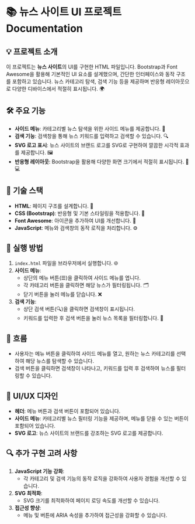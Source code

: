 # 📚 뉴스 사이트 UI 프로젝트 Documentation

## 💡 프로젝트 소개

이 프로젝트는 **뉴스 사이트**의 UI를 구현한 HTML 파일입니다. Bootstrap과 Font Awesome을 활용해 기본적인 UI 요소를 설계했으며, 간단한 인터페이스와 동작 구조를 포함하고 있습니다. 뉴스 카테고리 탐색, 검색 기능 등을 제공하며 반응형 레이아웃으로 다양한 디바이스에서 적절히 표시됩니다. 🌍

## 🛠️ 주요 기능

- **사이드 메뉴**: 카테고리별 뉴스 탐색을 위한 사이드 메뉴를 제공합니다. 📂
- **검색 기능**: 검색창을 통해 뉴스 키워드를 입력하고 검색할 수 있습니다. 🔍
- **SVG 로고 표시**: 뉴스 사이트의 브랜드 로고를 SVG로 구현하여 깔끔한 시각적 효과를 제공합니다. 🖼️
- **반응형 레이아웃**: Bootstrap을 활용해 다양한 화면 크기에서 적절히 표시됩니다. 📱💻

## 📐 기술 스택

- **HTML**: 페이지 구조를 설계합니다. 📝
- **CSS (Bootstrap)**: 반응형 및 기본 스타일링을 적용합니다. 🎨
- **Font Awesome**: 아이콘을 추가하여 UI를 개선합니다. 📲
- **JavaScript**: 메뉴와 검색창의 동작 로직을 처리합니다. ⚙️

## 🚀 실행 방법

1. `index.html` 파일을 브라우저에서 실행합니다. 🌐
2. **사이드 메뉴**:
      - 상단의 메뉴 버튼(☰)을 클릭하여 사이드 메뉴를 엽니다.
      - 각 카테고리 버튼을 클릭하면 해당 뉴스가 필터링됩니다. 🗂️
      - 닫기 버튼을 눌러 메뉴를 닫습니다. ❌
3. **검색 기능**:
      - 상단 검색 버튼(🔍)을 클릭하면 검색창이 표시됩니다.
      - 키워드를 입력한 후 검색 버튼을 눌러 뉴스 목록을 필터링합니다. 🔎

## 💬 흐름

- 사용자는 메뉴 버튼을 클릭하여 사이드 메뉴를 열고, 원하는 뉴스 카테고리를 선택하여 해당 뉴스를 탐색할 수 있습니다.
- 검색 버튼을 클릭하면 검색창이 나타나고, 키워드를 입력 후 검색하여 뉴스를 필터링할 수 있습니다.

## 🎨 UI/UX 디자인

- **헤더**: 메뉴 버튼과 검색 버튼이 포함되어 있습니다.
- **사이드 메뉴**: 카테고리별 뉴스 필터링 기능을 제공하며, 메뉴를 닫을 수 있는 버튼이 포함되어 있습니다.
- **SVG 로고**: 뉴스 사이트의 브랜드를 강조하는 SVG 로고를 제공합니다.

## 🔍 추가 구현 고려 사항

1. **JavaScript 기능 강화**:
      - 각 카테고리 및 검색 기능의 동작 로직을 강화하여 사용자 경험을 개선할 수 있습니다.
2. **SVG 최적화**:
      - SVG 크기를 최적화하여 페이지 로딩 속도를 개선할 수 있습니다.
3. **접근성 향상**:
      - 메뉴 및 버튼에 ARIA 속성을 추가하여 접근성을 강화할 수 있습니다.
